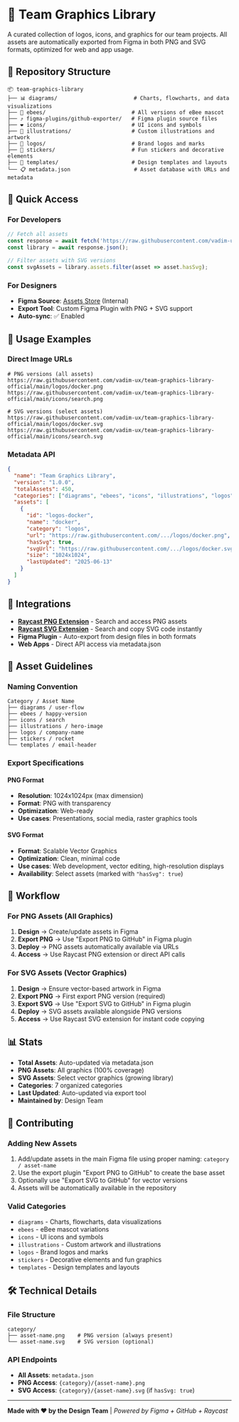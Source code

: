 # 🎨 Team Graphics Library

A curated collection of logos, icons, and graphics for our team projects. All assets are automatically exported from Figma in both PNG and SVG formats, optimized for web and app usage.

## 📁 Repository Structure

```
📦 team-graphics-library
├── 📊 diagrams/                        # Charts, flowcharts, and data visualizations
├── 🐝 ebees/                           # All versions of eBee mascot
├── ⤴️ figma-plugins/github-exporter/   # Figma plugin source files
├── ❤️ icons/                           # UI icons and symbols
├── 🎨 illustrations/                   # Custom illustrations and artwork
├── 🍏 logos/                           # Brand logos and marks
├── 📌 stickers/                        # Fun stickers and decorative elements
├── 📄 templates/                       # Design templates and layouts
└── 📋 metadata.json                    # Asset database with URLs and metadata
```

## 🚀 Quick Access

### For Developers
```javascript
// Fetch all assets
const response = await fetch('https://raw.githubusercontent.com/vadim-ux/team-graphics-library-official/main/metadata.json');
const library = await response.json();

// Filter assets with SVG versions
const svgAssets = library.assets.filter(asset => asset.hasSvg);
```

### For Designers
- **Figma Source**: [Assets Store](https://www.figma.com/design/NNbW3imWZzRACyk94N6DZa/Assets-store?node-id=0-1&t=bbIVH6ODTVgoN69X-1) (Internal)
- **Export Tool**: Custom Figma Plugin with PNG + SVG support
- **Auto-sync**: ✅ Enabled

## 🔧 Usage Examples

### Direct Image URLs
```
# PNG versions (all assets)
https://raw.githubusercontent.com/vadim-ux/team-graphics-library-official/main/logos/docker.png
https://raw.githubusercontent.com/vadim-ux/team-graphics-library-official/main/icons/search.png

# SVG versions (select assets)
https://raw.githubusercontent.com/vadim-ux/team-graphics-library-official/main/logos/docker.svg
https://raw.githubusercontent.com/vadim-ux/team-graphics-library-official/main/icons/search.svg
```

### Metadata API
```json
{
  "name": "Team Graphics Library",
  "version": "1.0.0",
  "totalAssets": 450,
  "categories": ["diagrams", "ebees", "icons", "illustrations", "logos", "stickers", "templates"],
  "assets": [
    {
      "id": "logos-docker",
      "name": "docker",
      "category": "logos",
      "url": "https://raw.githubusercontent.com/.../logos/docker.png",
      "hasSvg": true,
      "svgUrl": "https://raw.githubusercontent.com/.../logos/docker.svg",
      "size": "1024x1024",
      "lastUpdated": "2025-06-13"
    }
  ]
}
```

## 📱 Integrations

- **[Raycast PNG Extension](https://github.com/vadim-ux/team-graphics-raycast-extension)** - Search and access PNG assets
- **[Raycast SVG Extension](https://github.com/vadim-ux/team-svg-raycast-extension)** - Search and copy SVG code instantly
- **Figma Plugin** - Auto-export from design files in both formats
- **Web Apps** - Direct API access via metadata.json

## 🎯 Asset Guidelines

### Naming Convention
```
Category / Asset Name
├── diagrams / user-flow
├── ebees / happy-version
├── icons / search
├── illustrations / hero-image
├── logos / company-name
├── stickers / rocket
└── templates / email-header
```

### Export Specifications

#### PNG Format
- **Resolution**: 1024x1024px (max dimension)
- **Format**: PNG with transparency
- **Optimization**: Web-ready
- **Use cases**: Presentations, social media, raster graphics tools

#### SVG Format
- **Format**: Scalable Vector Graphics
- **Optimization**: Clean, minimal code
- **Use cases**: Web development, vector editing, high-resolution displays
- **Availability**: Select assets (marked with `"hasSvg": true`)

## 🔄 Workflow

### For PNG Assets (All Graphics)
1. **Design** → Create/update assets in Figma
2. **Export PNG** → Use "Export PNG to GitHub" in Figma plugin
3. **Deploy** → PNG assets automatically available via URLs
4. **Access** → Use Raycast PNG extension or direct API calls

### For SVG Assets (Vector Graphics)
1. **Design** → Ensure vector-based artwork in Figma
2. **Export PNG** → First export PNG version (required)
3. **Export SVG** → Use "Export SVG to GitHub" in Figma plugin  
4. **Deploy** → SVG assets available alongside PNG versions
5. **Access** → Use Raycast SVG extension for instant code copying

## 📊 Stats

- **Total Assets**: Auto-updated via metadata.json
- **PNG Assets**: All graphics (100% coverage)
- **SVG Assets**: Select vector graphics (growing library)
- **Categories**: 7 organized categories
- **Last Updated**: Auto-updated via export tool
- **Maintained by**: Design Team

## 🤝 Contributing

### Adding New Assets
1. Add/update assets in the main Figma file using proper naming: `category / asset-name`
2. Use the export plugin "Export PNG to GitHub" to create the base asset
3. Optionally use "Export SVG to GitHub" for vector versions
4. Assets will be automatically available in the repository

### Valid Categories
- `diagrams` - Charts, flowcharts, data visualizations
- `ebees` - eBee mascot variations  
- `icons` - UI icons and symbols
- `illustrations` - Custom artwork and illustrations
- `logos` - Brand logos and marks
- `stickers` - Decorative elements and fun graphics
- `templates` - Design templates and layouts

## 🛠️ Technical Details

### File Structure
```
category/
├── asset-name.png    # PNG version (always present)
└── asset-name.svg    # SVG version (optional)
```

### API Endpoints
- **All Assets**: `metadata.json`
- **PNG Access**: `{category}/{asset-name}.png`
- **SVG Access**: `{category}/{asset-name}.svg` (if `hasSvg: true`)

---

**Made with ❤️ by the Design Team** | *Powered by Figma + GitHub + Raycast*